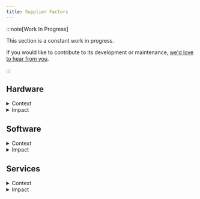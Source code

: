 ```yaml
---
title: Supplier Factors
---
```


:::note[Work In Progress]

This section is a constant work in progress. 

If you would like to contribute to its development or maintenance, [we'd love to hear from you](../../overview/help).

:::

## Hardware
<details>
<summary>Context</summary>
</details>
<details>
<summary>Impact</summary>
</details>


## Software
<details>
<summary>Context</summary>
The technology marketplace for small charities is not fit for purpose.

* Building and maintaining technology requires significant investment, often requiring private/public funding or debt.
* Grant and donation restrictions exist for private companies which can limit their ability to innovate without passing on costs.
* Most technology organisations serving charities are for-profit, prioritising returns for investors and driving up costs.
* The combination of high costs and systemic inefficiencies makes critical tools inaccessible for many small charities.
* This fragmented and profit-driven software landscape creates a significant barrier to entry for smaller organisations.
</details>
<details>
<summary>Impact</summary>
</details>

## Services
<details>
<summary>Context</summary>
</details>
<details>
<summary>Impact</summary>
</details>